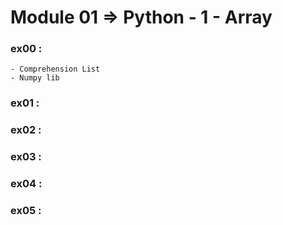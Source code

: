 # Module 01 => Python - 1 - Array
    
### ex00 : 
    - Comprehension List
    - Numpy lib
### ex01 :
### ex02 :
### ex03 :
### ex04 :
### ex05 :